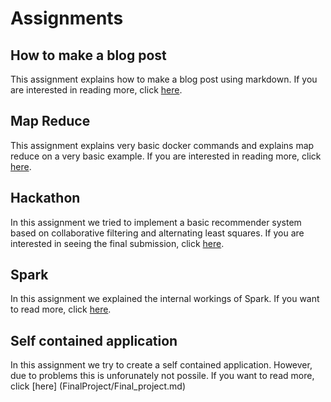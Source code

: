 # Assignments

## How to make a blog post
This assignment explains how to make a blog post using markdown. If you are interested in reading more, click [here](Assignment1/blogpost.md).

## Map Reduce
This assignment explains very basic docker commands and explains map reduce on a very basic example. If you are interested in reading more, click [here](Assignment2/mapreduce.md).

## Hackathon
In this assignment we tried to implement a basic recommender system based on collaborative filtering and alternating least squares. If you are interested in seeing the final submission, click [here](https://github.com/rubigdata/bdr-hackaton-2019-EllenS169/blob/master/final_submission.ipynb).

## Spark
In this assignment we explained the internal workings of Spark. If you want to read more, click [here](Assignment3/assignment3.md).

## Self contained application
In this assignment we try to create a self contained application. However, due to problems this is unforunately not possile. If you want to read more, click [here] (FinalProject/Final_project.md)
